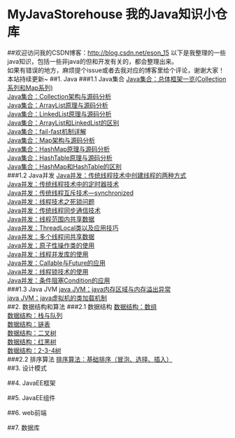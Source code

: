 # MyJavaStorehouse 我的Java知识小仓库
##欢迎访问我的CSDN博客：http://blog.csdn.net/eson_15
以下是我整理的一些java知识，包括一些非java的但和开发有关的，都会整理出来。<br/>
如果有错误的地方，麻烦提个issue或者去我对应的博客里给个评论，谢谢大家！<br/>
本站持续更新~
##1. Java
###1.1 Java集合
[Java集合：总体框架一览(Collection系列和Map系列)](http://blog.csdn.net/eson_15/article/details/51139971)<br/>
[Java集合：Collection架构与源码分析](http://blog.csdn.net/eson_15/article/details/51139978)<br/>
[Java集合：ArrayList原理与源码分析](http://blog.csdn.net/eson_15/article/details/51121833)<br/>
[Java集合：LinkedList原理与源码分析](http://blog.csdn.net/eson_15/article/details/51135944)<br/>
[Java集合：ArrayList和LinkedList的区别](http://blog.csdn.net/eson_15/article/details/51145788)<br/>
[Java集合：fail-fast机制详解](http://blog.csdn.net/eson_15/article/details/51149080)<br/>
[Java集合：Map架构与源码分析](http://blog.csdn.net/eson_15/article/details/51150033)<br/>
[Java集合：HashMap原理与源码分析](http://blog.csdn.net/eson_15/article/details/51158865)<br/>
[Java集合：HashTable原理与源码分析](http://blog.csdn.net/eson_15/article/details/51208166)<br/>
[Java集合：HashMap和HashTable的区别](http://blog.csdn.net/eson_15/article/details/51250324)<br/>
###1.2 Java并发
[Java并发：传统线程技术中创建线程的两种方式](http://blog.csdn.net/eson_15/article/details/51465316)<br/>
[Java并发：传统线程技术中的定时器技术](http://blog.csdn.net/eson_15/article/details/51523842)<br/>
[Java并发：传统线程互斥技术—synchronized](http://blog.csdn.net/eson_15/article/details/51525105)<br/>
[Java并发：线程技术之死锁问题](http://blog.csdn.net/eson_15/article/details/51527606)<br/>
[Java并发：传统线程同步通信技术](http://blog.csdn.net/eson_15/article/details/51530778)<br/>
[Java并发：线程范围内共享数据](http://blog.csdn.net/eson_15/article/details/51531941)<br/>
[Java并发：ThreadLocal类以及应用技巧](http://blog.csdn.net/eson_15/article/details/51540502)<br/>
[Java并发：多个线程间共享数据](http://blog.csdn.net/eson_15/article/details/51546302)<br/>
[Java并发：原子性操作类的使用](http://blog.csdn.net/eson_15/article/details/51553338)<br/>
[Java并发：线程并发库的使用](http://blog.csdn.net/eson_15/article/details/51553597)<br/>
[Java并发：Callable与Future的应用](http://blog.csdn.net/eson_15/article/details/51553606)<br/>
[Java并发：线程锁技术的使用](http://blog.csdn.net/eson_15/article/details/51553614)<br/>
[Java并发：条件阻塞Condition的应用](http://blog.csdn.net/eson_15/article/details/51559860)<br/>
###1.3 Java JVM
[java JVM：java内存区域与内存溢出异常](http://blog.csdn.net/eson_15/article/details/51745671)<br/>
[java JVM：java虚拟机的类加载机制](http://blog.csdn.net/eson_15/article/details/51755023)<br/>
##2. 数据结构和算法
###2.1 数据结构
[数据结构：数组](http://blog.csdn.net/eson_15/article/details/51126182)<br/>
[数据结构：栈与队列](http://blog.csdn.net/eson_15/article/details/51126638)<br/>
[数据结构：链表](http://blog.csdn.net/eson_15/article/details/51136653)<br/>
[数据结构：二叉树](http://blog.csdn.net/eson_15/article/details/51138663)<br/>
[数据结构：红黑树](http://blog.csdn.net/eson_15/article/details/51144079)<br/>
[数据结构：2-3-4树](http://blog.csdn.net/eson_15/article/details/51140009)<br/>
###2.2 排序算法
[排序算法：基础排序（冒泡、选择、插入）](http://blog.csdn.net/eson_15/article/details/51154989)<br/>
##3. 设计模式

##4. JavaEE框架

##5. JavaEE组件

##6. web前端

##7. 数据库